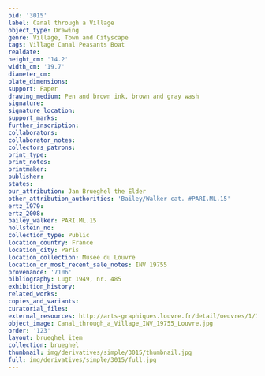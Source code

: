 ```yaml
---
pid: '3015'
label: Canal through a Village
object_type: Drawing
genre: Village, Town and Cityscape
tags: Village Canal Peasants Boat
realdate: 
height_cm: '14.2'
width_cm: '19.7'
diameter_cm: 
plate_dimensions: 
support: Paper
drawing_medium: Pen and brown ink, brown and gray wash
signature: 
signature_location: 
support_marks: 
further_inscription: 
collaborators: 
collaborator_notes: 
collectors_patrons: 
print_type: 
print_notes: 
printmaker: 
publisher: 
states: 
our_attribution: Jan Brueghel the Elder
other_attribution_authorities: 'Bailey/Walker cat. #PARI.ML.15'
ertz_1979: 
ertz_2008: 
bailey_walker: PARI.ML.15
hollstein_no: 
collection_type: Public
location_country: France
location_city: Paris
location_collection: Musée du Louvre
location_or_most_recent_sale_notes: INV 19755
provenance: '7106'
bibliography: Lugt 1949, nr. 485
exhibition_history: 
related_works: 
copies_and_variants: 
curatorial_files: 
external_resources: http://arts-graphiques.louvre.fr/detail/oeuvres/1/109897-Canal-traversant-un-village-anime-de-petites-figures
object_image: Canal_through_a_Village_INV_19755_Louvre.jpg
order: '123'
layout: brueghel_item
collection: brueghel
thumbnail: img/derivatives/simple/3015/thumbnail.jpg
full: img/derivatives/simple/3015/full.jpg
---
```

